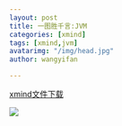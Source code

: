 ```yaml
---
layout: post
title: 一图胜千言:JVM
categories: [xmind]
tags: [xmind,jvm]
avatarimg: "/img/head.jpg"
author: wangyifan

---
```


[xmind文件下载](/mind/jvm.xmind)


<!-- more -->

![]({{site.CDN_PATH}}/mind/jvm.png)
